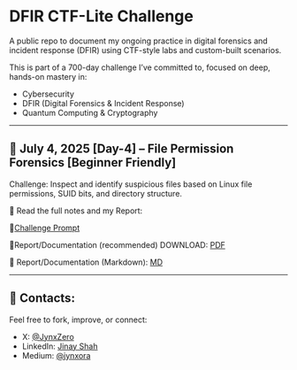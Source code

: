 # DFIR CTF-Lite Challenge

A public repo to document my ongoing practice in digital forensics and incident response (DFIR) using CTF-style labs and custom-built scenarios.

This is part of a 700-day challenge I’ve committed to, focused on deep, hands-on mastery in:

- Cybersecurity
- DFIR (Digital Forensics & Incident Response)
- Quantum Computing & Cryptography

---

## 🧩 July 4, 2025 [Day-4] – File Permission Forensics [Beginner Friendly]

Challenge: Inspect and identify suspicious files based on Linux file permissions, SUID bits, and directory structure.

📂 Read the full notes and my Report:  

🧠[Challenge Prompt](./Day-4%20%5BJuly-4%5D/challenge.md)

📎Report/Documentation (recommended) DOWNLOAD: [PDF](./Day-4%20%5BJuly-4%5D/CTF-Lite.pdf)

📘 Report/Documentation (Markdown): [MD](./Day-4%20%5BJuly-4%5D/challenge-notes.md)

---

## 💬 Contacts:
Feel free to fork, improve, or connect:
- X: [@JynxZero](https://x.com/JynxZero)
- LinkedIn: [Jinay Shah](https://www.linkedin.com/in/jinay-shah-03472a372/)
- Medium: [@jynxora](https://medium.com/@jynxora)
